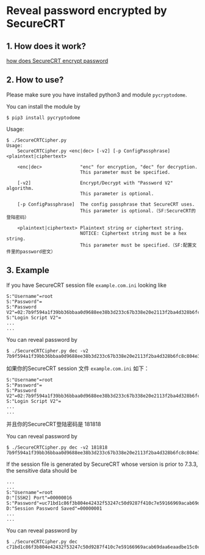 # Reveal password encrypted by SecureCRT

## 1. How does it work?

[how does SecureCRT encrypt password](doc/how-does-SecureCRT-encrypt-password.md)

## 2. How to use?

Please make sure you have installed python3 and module `pycryptodome`.

You can install the module by

```console
$ pip3 install pycryptodome
```

Usage:

```
$ ./SecureCRTCipher.py
Usage:
    SecureCRTCipher.py <enc|dec> [-v2] [-p ConfigPassphrase] <plaintext|ciphertext>

    <enc|dec>              "enc" for encryption, "dec" for decryption.
                           This parameter must be specified.

    [-v2]                  Encrypt/Decrypt with "Password V2" algorithm.
                           This parameter is optional.

    [-p ConfigPassphrase]  The config passphrase that SecureCRT uses.
                           This parameter is optional.（SF:SecureCRT的登陆密码）

    <plaintext|ciphertext> Plaintext string or ciphertext string.
                           NOTICE: Ciphertext string must be a hex string.
                           This parameter must be specified.（SF:配置文件里的password密文）
```

## 3. Example

If you have SecureCRT session file `example.com.ini` looking like

```
S:"Username"=root
S:"Password"=
S:"Password V2"=02:7b9f594a1f39bb36bbaa0d9688ee38b3d233c67b338e20e2113f2ba4d328b6fc8c804e3c02324b1eaad57a5b96ac1fc5cc1ae0ee2930e6af2e5e644a28ebe3fc
S:"Login Script V2"=
...
...
```

You can reveal password by

```console
$ ./SecureCRTCipher.py dec -v2 7b9f594a1f39bb36bbaa0d9688ee38b3d233c67b338e20e2113f2ba4d328b6fc8c804e3c02324b1eaad57a5b96ac1fc5cc1ae0ee2930e6af2e5e644a28ebe3fc
```

如果你的SecureCRT session 文件 `example.com.ini` 如下：

```
S:"Username"=root
S:"Password"=
S:"Password V2"=02:7b9f594a1f39bb36bbaa0d9688ee38b3d233c67b338e20e2113f2ba4d328b6fc8c804e3c02324b1eaad57a5b96ac1fc5cc1ae0ee2930e6af2e5e644a28ebe3fc
S:"Login Script V2"=
...
...
```
并且你的SecureCRT登陆密码是 181818

You can reveal password by

```console
$ ./SecureCRTCipher.py dec -v2 181818 7b9f594a1f39bb36bbaa0d9688ee38b3d233c67b338e20e2113f2ba4d328b6fc8c804e3c02324b1eaad57a5b96ac1fc5cc1ae0ee2930e6af2e5e644a28ebe3fc
```

If the session file is generated by SecureCRT whose version is prior to 7.3.3, the sensitive data should be 

```
...
...
S:"Username"=root
D:"[SSH2] Port"=00000016
S:"Password"=uc71bd1c86f3b804e42432f53247c50d9287f410c7e59166969acab69daa6eaadbe15c0c54c0e076e945a6d82f9e13df2
D:"Session Password Saved"=00000001
...
...
```

You can reveal password by

```console
$ ./SecureCRTCipher.py dec c71bd1c86f3b804e42432f53247c50d9287f410c7e59166969acab69daa6eaadbe15c0c54c0e076e945a6d82f9e13df2
```

